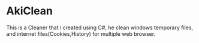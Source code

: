 # AkiClean

This is a Cleaner that i created using C#, he clean windows temporary files, and internet files(Cookies,History) for multiple web browser.
